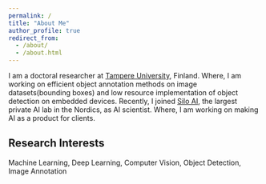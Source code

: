 ```yaml
---
permalink: /
title: "About Me"
author_profile: true
redirect_from: 
  - /about/
  - /about.html
---
```

I am a doctoral researcher at [Tampere University](https://www.tuni.fi/en), Finland. Where, I am working on efficient object annotation methods on image datasets(bounding boxes) and low resource implementation of object detection on embedded devices.
Recently, I joined [Silo AI](https://www.silo.ai), the largest private AI lab in the Nordics, as AI scientist. Where, I am working on making AI as a product for clients. 
<!-- the supervision of Associate Professor [Heikki Huttunen](http://www.cs.tut.fi/~hehu/) and Associate Professor [Esa Rahtu](https://esa.rahtu.fi/). -->

<!-- This is my google [site](https://sites.google.com/view/bishwoadhikari/home).   -->

<!-- ## Recent News
<!-- ====== -->
<!-- * One paper accepted at [EUVIP2021](https://www-l2ti.univ-paris13.fr/euvip2020/), [arXiv](https://arxiv.org/abs/2105.04678). -->
<!-- * Presented paper at [ICPR2020](http://www.icpr2020.it/), [arXiv](https://arxiv.org/abs/2007.00961). -->
<!-- *(Update on 25.06.2020) -->
<!-- * Working on real-time facial analysis. Manuscript submitted to Journal. -->
<!-- * Attended [PRAIRIE AI summer school 2019](https://project.inria.fr/paiss/). -->
<!-- * Started doing research on active learning for bounding box annotation.  -->
<!-- * Submitted 2 papers to IEEE conference (under review). -->
<!-- * Presented poster at 7th European Workshop on Visual Information Processing (EUVIP). -->
<!-- * One paper accepted at [EUVIP2018](https://ieeexplore.ieee.org/document/8611732), [arXiv](https://arxiv.org/abs/1807.03142). -->
<!-- * Fully annotated Indoor Object Detection data can be downloaded from [here](https://zenodo.org/record/2654485). -->


## Research Interests
<!-- ====== -->
Machine Learning, Deep Learning, Computer Vision, Object Detection, Image Annotation
<!-- -- Resource efficient object detection, automatic data annotation -->
 
